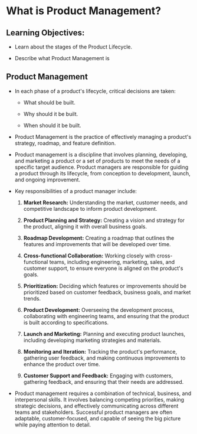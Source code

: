 # What is Product Management?

## Learning Objectives:

  - Learn about the stages of the Product Lifecycle.

  - Describe what Product Management is


  ## Product Management

  - In each phase of a product's lifecycle, critical decisions are taken:

    - What should be built.

    - Why should it be built.

    - When should it be built.

  - Product Management is the practice of effectively managing a product's strategy, roadmap, and feature definition.

  - Product management is a discipline that involves planning, developing, and marketing a product or a set of products to meet the needs of a specific target audience. Product managers are responsible for guiding a product through its lifecycle, from conception to development, launch, and ongoing improvement.

- Key responsibilities of a product manager include:

  1. **Market Research:** Understanding the market, customer needs, and competitive landscape to inform product development.

  2. **Product Planning and Strategy:** Creating a vision and strategy for the product, aligning it with overall business goals.

  3. **Roadmap Development:** Creating a roadmap that outlines the features and improvements that will be developed over time.

  4. **Cross-functional Collaboration:** Working closely with cross-functional teams, including engineering, marketing, sales, and customer support, to ensure everyone is aligned on the product's goals.

  5. **Prioritization:** Deciding which features or improvements should be prioritized based on customer feedback, business goals, and market trends.

  6. **Product Development:** Overseeing the development process, collaborating with engineering teams, and ensuring that the product is built according to specifications.

  7. **Launch and Marketing:** Planning and executing product launches, including developing marketing strategies and materials.

  8. **Monitoring and Iteration:** Tracking the product's performance, gathering user feedback, and making continuous improvements to enhance the product over time.

  9. **Customer Support and Feedback:** Engaging with customers, gathering feedback, and ensuring that their needs are addressed.

 - Product management requires a combination of technical, business, and interpersonal skills. It involves balancing competing priorities, making strategic decisions, and effectively communicating across different teams and stakeholders. Successful product managers are often adaptable, customer-focused, and capable of seeing the big picture while paying attention to detail.

 